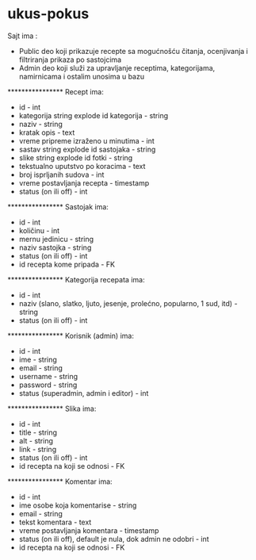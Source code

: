 # ukus-pokus 

Sajt ima :
  - Public deo koji prikazuje recepte sa mogućnošću čitanja, ocenjivanja i filtriranja prikaza po sastojcima
  - Admin deo koji služi za upravljanje receptima, kategorijama, namirnicama i ostalim unosima u bazu

 **************** Recept ima:
  - id - int
  - kategorija string explode id kategorija - string
  - naziv - string
  - kratak opis - text
  - vreme pripreme izraženo u minutima - int
  - sastav string explode id sastojaka - string
  - slike string explode id fotki - string
  - tekstualno uputstvo po koracima - text
  - broj isprljanih sudova - int
  - vreme postavljanja recepta - timestamp
  - status (on ili off) - int
  
 **************** Sastojak ima:
  - id - int
  - količinu - int
  - mernu jedinicu - string
  - naziv sastojka - string
  - status (on ili off) - int
  - id recepta kome pripada - FK
  
**************** Kategorija recepata ima:
  - id - int
  - naziv  (slano, slatko, ljuto, jesenje, prolećno, popularno, 1 sud, itd) - string
  - status (on ili off) - int
  
**************** Korisnik (admin) ima:
  - id - int 
  - ime - string
  - email - string
  - username - string
  - password - string
  - status (superadmin, admin i editor) - int
  
**************** Slika ima:
  - id - int
  - title - string
  - alt - string
  - link - string
  - status (on ili off) - int
  - id recepta na koji se odnosi - FK
  
**************** Komentar ima:
  - id - int
  - ime osobe koja komentarise - string
  - email - string
  - tekst komentara - text
  - vreme postavljanja komentara - timestamp
  - status (on ili off), default je nula, dok admin ne odobri - int
  - id recepta na koji se odnosi - FK

